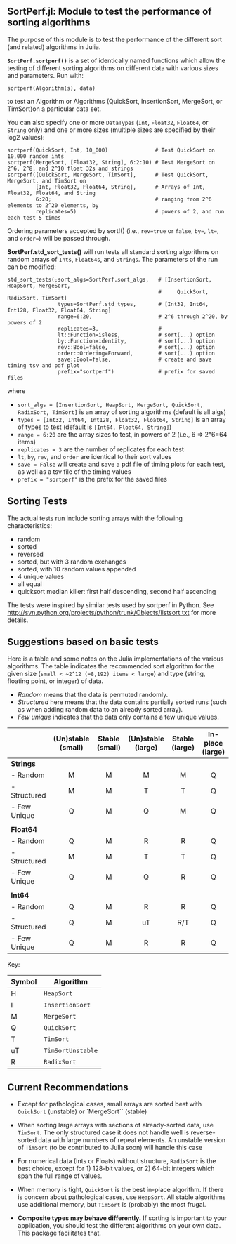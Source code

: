 SortPerf.jl: Module to test the performance of sorting algorithms
--------------------------------------------------------------

The purpose of this module is to test the performance of the different sort (and related) algorithms in Julia.  


**`SortPerf.sortperf()`** is a set of identically named functions which allow the testing of different sorting algorithms on different data with various sizes and parameters.  Run with:

    sortperf(Algorithm(s), data)

to test an Algorithm or Algorithms (QuickSort, InsertionSort, MergeSort, or TimSort)on a particular data set.  

You can also specify one or more `DataTypes` (`Int`, `Float32`, `Float64`, or `String` only) and one or more sizes (multiple sizes are specified by their log2 values):

    sortperf(QuickSort, Int, 10_000)               # Test QuickSort on 10,000 random ints
    sortperf(MergeSort, [Float32, String], 6:2:10) # Test MergeSort on 2^6, 2^8, and 2^10 float 32s and strings
    sortperf([QuickSort, MergeSort, TimSort],      # Test QuickSort, MergeSort, and TimSort on 
             [Int, Float32, Float64, String],      # Arrays of Int, Float32, Float64, and String
             6:20;                                 # ranging from 2^6 elements to 2^20 elements, by 
             replicates=5)                         # powers of 2, and run each test 5 times

Ordering parameters accepted by sort!() (i.e., `rev=true` or `false`, `by=`, `lt=`, and `order=`) will be passed through.


**SortPerf.std_sort_tests()** will run tests all standard sorting algorithms on random arrays of `Ints`, `Float64s`, and `Strings`.  The parameters of the run can be modified:

    std_sort_tests(;sort_algs=SortPerf.sort_algs,   # [InsertionSort, HeapSort, MergeSort, 
                                                    #     QuickSort, RadixSort, TimSort]
                    types=SortPerf.std_types,       # [Int32, Int64, Int128, Float32, Float64, String]
                    range=6:20,                     # 2^6 through 2^20, by powers of 2
                    replicates=3,                   #
                    lt::Function=isless,            # sort(...) option
                    by::Function=identity,          # sort(...) option
                    rev::Bool=false,                # sort(...) option
                    order::Ordering=Forward,        # sort(...) option
                    save::Bool=false,               # create and save timing tsv and pdf plot
                    prefix="sortperf")              # prefix for saved files

where

* `sort_algs = [InsertionSort, HeapSort, MergeSort, QuickSort, RadixSort, TimSort]` is an array of sorting algorithms (default is all algs)
* `types = [Int32, Int64, Int128, Float32, Float64, String]` is an array of types to test (default is `[Int64, Float64, String]`)
* `range = 6:20` are the array sizes to test, in powers of 2 (i.e., 6 => 2^6=64 items)
* `replicates = 3` are the number of replicates for each test
* `lt`, `by`, `rev`, and `order` are identical to their sort values
* `save = False` will create and save a pdf file of timing plots for each test, as well as a tsv file of the timing values
* `prefix = "sortperf"` is the prefix for the saved files


Sorting Tests
-------------

The actual tests run include sorting arrays with the following characteristics:

* random
* sorted
* reversed
* sorted, but with 3 random exchanges
* sorted, with 10 random values appended
* 4 unique values
* all equal
* quicksort median killer: first half descending, second half ascending

The tests were inspired by similar tests used by sortperf in Python.  See http://svn.python.org/projects/python/trunk/Objects/listsort.txt for more details.



Suggestions based on basic tests
--------------------------------

Here is a table and some notes on the Julia implementations of the
various algorithms.  The table indicates the recommended sort
algorithm for the given size (`small < ~2^12 (=8,192) items < large`)
and type (string, floating point, or integer) of data.

- *Random* means that the data is permuted randomly.
- *Structured* here means that the data contains partially sorted runs
(such as when adding random data to an already sorted array).
- *Few unique* indicates that the data only contains a few unique
values.


|               |(Un)stable (small)|Stable (small)|(Un)stable (large)|Stable (large)|In-place (large)|
|---------------|:----------------:|:------------:|:----------------:|:------------:|:--------------:|
|**Strings**    |                  |              |                  |              |                |
|- Random       |M                 |M             |M                 |M             |Q               |
|- Structured   |M                 |M             |T                 |T             |Q               |
|- Few Unique   |Q                 |M             |Q                 |M             |Q               |
|               |                  |              |                  |              |                |
|**Float64**    |                  |              |                  |              |                |
|- Random       |Q                 |M             |R                 |R             |Q               |
|- Structured   |M                 |M             |T                 |T             |Q               |
|- Few Unique   |Q                 |M             |Q                 |R             |Q               |
|               |                  |              |                  |              |                |
|**Int64**      |                  |              |                  |              |                |
|- Random       |Q                 |M             |R                 |R             |Q               |
|- Structured   |Q                 |M             |uT                |R/T           |Q               |
|- Few Unique   |Q                 |M             |R                 |R             |Q               |

Key:

|Symbol|Algorithm        |
|------|-----------------|
|H     |`HeapSort`       |
|I     |`InsertionSort`  |
|M     |`MergeSort`      |
|Q     |`QuickSort`      |
|T     |`TimSort`        |
|uT    |`TimSortUnstable`|
|R     |`RadixSort`      |


Current Recommendations
-----------------------

* Except for pathological cases, small arrays are sorted best with
  `QuickSort` (unstable) or `MergeSort`` (stable)

* When sorting large arrays with sections of already-sorted data, use
  `TimSort`.  The only structured case it does not handle well is
  reverse-sorted data with large numbers of repeat elements.  An
  unstable version of `TimSort` (to be contributed to Julia soon) will
  handle this case

* For numerical data (Ints or Floats) without structure, `RadixSort` is
  the best choice, except for 1) 128-bit values, or 2) 64-bit integers
  which span the full range of values.

* When memory is tight, `QuickSort` is the best in-place algorithm.  If
  there is concern about pathological cases, use `HeapSort`.  All
  stable algorithms use additional memory, but `TimSort` is (probably)
  the most frugal.

* **Composite types may behave differently.**  If sorting is
  important to your application, you should test the different
  algorithms on your own data.  This package facilitates that.

